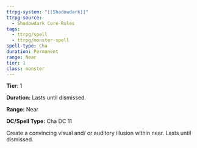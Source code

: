 ```yaml
---
ttrpg-system: "[[Shadowdark]]"
ttrpg-source:
  - Shadowdark Core Rules
tags:
  - ttrpg/spell
  - ttrpg/monster-spell
spell-type: Cha
duration: Permanent
range: Near
tier: 1
class: monster
---
```

**Tier**: 1

**Duration:** Lasts until dismissed. 

**Range:** Near

**DC/Spell Type:** Cha DC 11

Create a convincing visual and/ or auditory illusion within near. Lasts until dismissed. 
